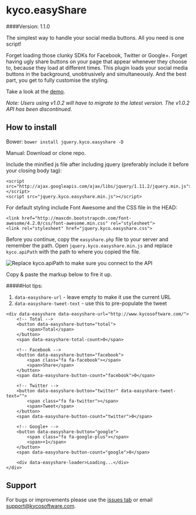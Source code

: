 kyco.easyShare
==============
####Version: 1.1.0

The simplest way to handle your social media buttons. All you need is one script!

Forget loading those clunky SDKs for Facebook, Twitter or Google+. Forget having ugly
share buttons on your page that appear whenever they choose to, because they load
at different times. This plugin loads your social media buttons in the background,
unobtrusively and simultaneously. And the best part, you get to fully customise the
styling.

Take a look at the [demo](http://www.kycosoftware.com/projects/demo/easyshare).

_Note: Users using v1.0.2 will have to migrate to the latest version. The v1.0.2 API has been discontinued._

How to install
--------------

Bower: `bower install jquery.kyco.easyshare -D`

Manual: Download or clone repo.

Include the minified js file after including jquery (preferably include it before your closing body tag):

	<script src="http://ajax.googleapis.com/ajax/libs/jquery/1.11.2/jquery.min.js"></script>
	<script src="jquery.kyco.easyshare.min.js"></script>

For default styling include Font Awesome and the CSS file in the HEAD:

	<link href="http://maxcdn.bootstrapcdn.com/font-awesome/4.2.0/css/font-awesome.min.css" rel="stylesheet">
	<link rel="stylesheet" href="jquery.kyco.easyshare.css">

Before you continue, copy the `easyshare.php` file to your server and remember the path.
Open `jquery.kyco.easyshare.min.js` and replace `kyco.apiPath` with the path to where you copied the file.

![Replace kyco.apiPath to make sure you connect to the API](http://www.kycosoftware.com/uploads/easyshare/easyshare.png)

Copy & paste the markup below to fire it up.

#####Hot tips:
1. `data-easyshare-url` - leave empty to make it use the current URL
2. `data-easyshare-tweet-text` - use this to pre-populate the tweet

```
<div data-easyshare data-easyshare-url="http://www.kycosoftware.com/">
	<!-- Total -->
	<button data-easyshare-button="total">
		<span>Total</span>
	</button>
	<span data-easyshare-total-count>0</span>

	<!-- Facebook -->
	<button data-easyshare-button="facebook">
		<span class="fa fa-facebook"></span>
		<span>Share</span>
	</button>
	<span data-easyshare-button-count="facebook">0</span>

	<!-- Twitter -->
	<button data-easyshare-button="twitter" data-easyshare-tweet-text="">
		<span class="fa fa-twitter"></span>
		<span>Tweet</span>
	</button>
	<span data-easyshare-button-count="twitter">0</span>

	<!-- Google+ -->
	<button data-easyshare-button="google">
		<span class="fa fa-google-plus"></span>
		<span>+1</span>
	</button>
	<span data-easyshare-button-count="google">0</span>

	<div data-easyshare-loader>Loading...</div>
</div>
```

Support
-------

For bugs or improvements please use the [issues tab](https://github.com/kyco/jquery.kyco.easyshare/issues)
or email [support@kycosoftware.com](mailto:support@kycosoftware.com).
